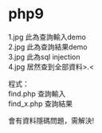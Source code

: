 # php9
1.jpg 此為查詢輸入demo<br>
2.jpg 此為查詢結果demo<br>
3.jpg 此為sql injection<br>
4.jpg 居然查到全部資料>.< <br>

程式：<br>
find.php 查詢輸入<br>
find_x.php 查詢結果<br>

會有資料隱碼問題，需解決!

